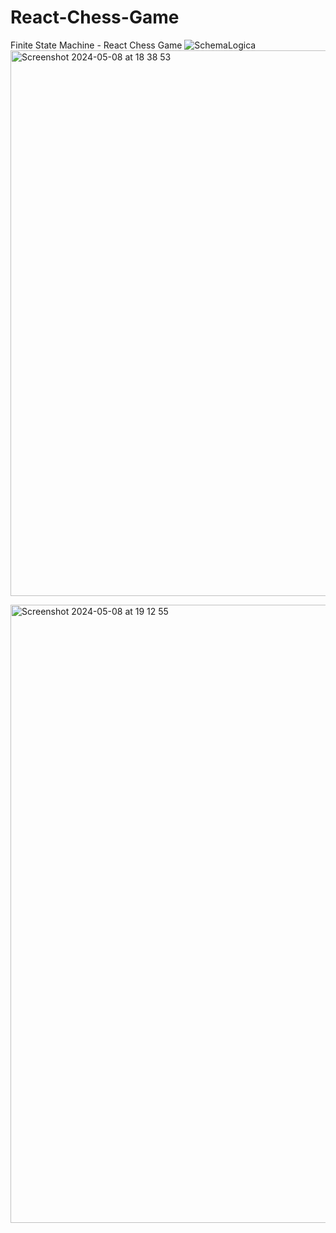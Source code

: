 # React-Chess-Game
Finite State Machine - React Chess Game
![SchemaLogica](https://github.com/BiancaVVV/React-Chess-Game/assets/63341026/21ffdfbd-c797-46e2-8e7d-a8e074222d5d)
<img width="873" alt="Screenshot 2024-05-08 at 18 38 53" src="https://github.com/BiancaVVV/React-Chess-Game/assets/63341026/785af356-28dc-40d0-a472-257ea239a2de">


<img width="989" alt="Screenshot 2024-05-08 at 19 12 55" src="https://github.com/BiancaVVV/React-Chess-Game/assets/63341026/9a7961e8-b54d-4e79-bc09-a3e0ddfb37a0">
